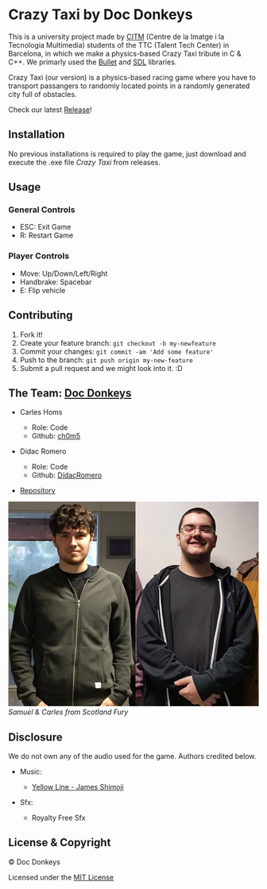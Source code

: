# Crazy Taxi by Doc Donkeys
This is a university project made by [CITM](https://www.citm.upc.edu/ing/) (Centre de la Imatge i la Tecnologia Multimedia) students of the TTC (Talent Tech Center) in Barcelona, in which we make a physics-based Crazy Taxi tribute in C & C++. We primarly used the [Bullet](https://github.com/bulletphysics/bullet3) and [SDL](https://www.libsdl.org/) libraries.

Crazy Taxi (our version) is a physics-based racing game where you have to transport passangers to randomly located points in a randomly generated city full of obstacles.

Check our latest [Release]()!

## Installation
No previous installations is required to play the game, just download and execute the .exe file *Crazy Taxi* from releases.

## Usage
### General Controls
* ESC: Exit Game
* R: Restart Game

### Player Controls
* Move: Up/Down/Left/Right
* Handbrake: Spacebar
* E: Flip vehicle

## Contributing
1. Fork it!
2. Create your feature branch: `git checkout -b my-newfeature`
3. Commit your changes: `git commit -am 'Add some
feature'`
4. Push to the branch: `git push origin my-new-feature`
5. Submit a pull request and we might look into it. :D

## The Team: [Doc Donkeys](https://github.com/DocDonkeys)
* Carles Homs 
  * Role: Code
  * Github: [ch0m5](https://github.com/ch0m5)

* Dídac Romero
  * Role: Code
  * Github: [DídacRomero](https://github.com/DidacRomero)

* [Repository](https://github.com/DocDonkeys/Crazy-Taxi)

![Team Photo](https://raw.githubusercontent.com/Scotland-Fury/Hook_Platformer/master/Wiki%20Material/Team_Photo.png)
*Samuel & Carles from Scotland Fury*

## Disclosure
We do not own any of the audio used for the game. Authors credited below.

* Music:
	* [Yellow Line - James Shimoji](https://www.youtube.com/watch?v=Ok2369YY2P8)

* Sfx:
	* Royalty Free Sfx

## License & Copyright 

© Doc Donkeys

Licensed under the [MIT License](LICENSE)